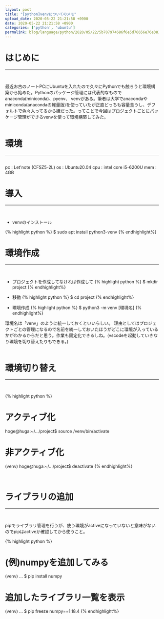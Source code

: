 ```yaml
---
layout: post
title: "[python]venvについてのメモ"
upload_date: 2020-05-22 21:21:58 +0900
date: 2020-05-22 21:21:58 +0900
categories: ['python', 'ubuntu']
permalink: blog/language/python/2020/05/22/5b707974686f6e5d76656e76e381abe381a4e38184e381a6e381aee383a1e383a2
---
```


# はじめに
***
<br>

最近お古のノートPCにUbuntuを入れたので久々にPythonでも触ろうと環境構築から始めた。Pythonのパッケージ管理には代表的なものでanaconda(miniconda)、pyenv、 venvがある。筆者は大学でanacondaやminiconda(anacondaの軽量版)を使っていたが正直どっちも容量食うし、デフォルトで色々入ってるから嫌だった。ってことで今回はプロジェクトごとにパッケージ管理ができるvenvを使って環境構築してみた。  
<br>

# 環境
***
<br>
 pc   : Let'note (CFSZ5-2L)  
 os   : Ubuntu20.04    
 cpu  : intel core i5-6200U    
 mem  : 4GB  
<br>

# 導入
***
<br>

- venvのインストール  

{% highlight python %}
$ sudo apt install python3-venv
{% endhighlight%}
<br>

# 環境作成
***
<br>

- プロジェクトを作成してなければ作成して
{% highlight python %}
$ mkdir project
{% endhighlight%}

- 移動
{% highlight python %}
$ cd project
{% endhighlight%}

- 環境作成
{% highlight python %}
$ python3 -m venv [環境名]
{% endhighlight%}

環境名は「venv」のように統一しておくといいらしい。
理由としてはプロジェクトごとの管理になるので名前を統一しておいたほうがどこに環境が入っているかがわかるからだと思う。作業も固定化できるしね。(vscodeを起動していきなり環境を切り替えたりもできる。)  
<br>

# 環境切り替え
***
<br>

{% highlight python %}
# アクティブ化
 hoge@huga:~/.../project$ source /venv/bin/activate

# 非アクティブ化
(venv) hoge@huga:~/.../project$ deactivate
{% endhighlight%}

<br>

# ライブラリの追加
***
<br>

pipでライブラリ管理を行うが、使う環境がactiveになっていないと意味がないのでpipはactiveか確認してから使うこと。

{% highlight python %}
# (例)numpyを追加してみる
(venv) ... $ pip install numpy

# 追加したライブラリ一覧を表示
(venv) ... $ pip freeze
numpy==1.18.4
{% endhighlight%}

<br>

